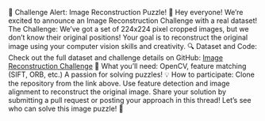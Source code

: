 :rocket: Challenge Alert: Image Reconstruction Puzzle! :jigsaw:
Hey everyone! We’re excited to announce an Image Reconstruction Challenge with a real dataset!
The Challenge:
We’ve got a set of 224x224 pixel cropped images, but we don’t know their original positions! Your goal is to reconstruct the original image using your computer vision skills and creativity.
:mag: Dataset and Code: Check out the full dataset and challenge details on GitHub: [Image Reconstruction Challenge](https://github.com/yuandou168/puzzle-image-reconstruction)
:dart: What you’ll need:
OpenCV, feature matching (SIFT, ORB, etc.)
A passion for solving puzzles!
:bulb: How to participate:
Clone the repository from the link above.
Use feature detection and image alignment to reconstruct the original image.
Share your solution by submitting a pull request or posting your approach in this thread!
Let’s see who can solve this image puzzle! :tada: